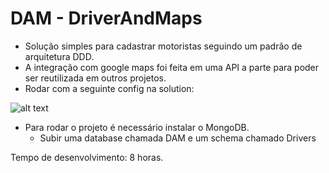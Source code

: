 # DAM - DriverAndMaps

- Solução simples para cadastrar motoristas seguindo um padrão de arquitetura DDD.
- A integração com google maps foi feita em uma API a parte para poder ser reutilizada em outros projetos.
- Rodar com a seguinte config na solution:

![alt text](https://i.imgur.com/cmC7sv5.png)

- Para rodar o projeto é necessário instalar o MongoDB.
  - Subir uma database chamada DAM e um schema chamado Drivers

Tempo de desenvolvimento: 8 horas.
